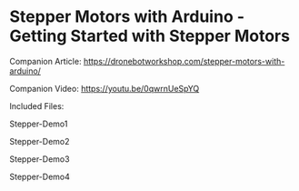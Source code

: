 # Stepper Motors with Arduino - Getting Started with Stepper Motors
 
Companion Article: https://dronebotworkshop.com/stepper-motors-with-arduino/

Companion Video: https://youtu.be/0qwrnUeSpYQ

Included Files:

Stepper-Demo1

Stepper-Demo2

Stepper-Demo3

Stepper-Demo4
